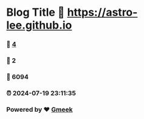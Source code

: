 # Blog Title :link: https://astro-lee.github.io 
### :page_facing_up: [4](https://astro-lee.github.io/tag.html) 
### :speech_balloon: 2 
### :hibiscus: 6094 
### :alarm_clock: 2024-07-19 23:11:35 
### Powered by :heart: [Gmeek](https://github.com/Meekdai/Gmeek)
